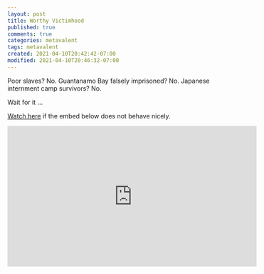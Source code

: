 ```yaml
---
layout: post
title: Worthy Victimhood
published: true
comments: true
categories: metavalent
tags: metavalent
created: 2021-04-10T20:42:42-07:00
modified: 2021-04-10T20:46:32-07:00
---
```


Poor slaves? No. Guantanamo Bay falsely imprisoned? No. Japanese internment camp survivors? No.

Wait for it ...

[Watch here](https://youtu.be/MIddWUeTuGs) if the embed below does not behave nicely. 

<div class="embed-container"><iframe width="560" height="315" src="https://www.youtube.com/embed/MIddWUeTuGs" title="YouTube video player" frameborder="0" allow="accelerometer; autoplay; clipboard-write; encrypted-media; gyroscope; picture-in-picture" allowfullscreen></iframe></div>

